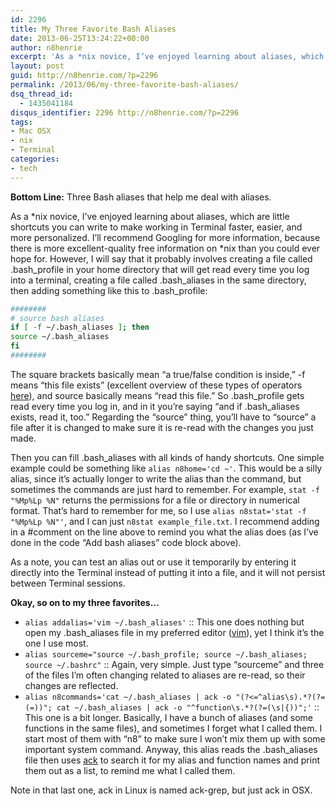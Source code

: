 ```yaml
---
id: 2296
title: My Three Favorite Bash Aliases
date: 2013-06-25T13:24:22+00:00
author: n8henrie
excerpt: 'As a *nix novice, I’ve enjoyed learning about aliases, which are little shortcuts you can write to make working in Terminal faster, easier, and more personalized.'
layout: post
guid: http://n8henrie.com/?p=2296
permalink: /2013/06/my-three-favorite-bash-aliases/
dsq_thread_id:
  - 1435041184
disqus_identifier: 2296 http://n8henrie.com/?p=2296
tags:
- Mac OSX
- nix
- Terminal
categories:
- tech
---
```

**Bottom Line:** Three Bash aliases that help me deal with aliases.<!--more-->

As a \*nix novice, I’ve enjoyed learning about aliases, which are little shortcuts you can write to make working in Terminal faster, easier, and more personalized. I’ll recommend Googling for more information, because there is more excellent-quality free information on \*nix than you could ever hope for. However, I will say that it probably involves creating a file called .bash\_profile in your home directory that will get read every time you log into a terminal, creating a file called .bash\_aliases in the same directory, then adding something like this to .bash_profile:

```bash
########
# source bash aliases
if [ -f ~/.bash_aliases ]; then
source ~/.bash_aliases
fi
########
```

The square brackets basically mean “a true/false condition is inside,” -f means “this file exists” (excellent overview of these types of operators <a target="_blank" href="http://tldp.org/LDP/abs/html/fto.html">here</a>), and source basically means “read this file.” So .bash\_profile gets read every time you log in, and in it you’re saying “and if .bash\_aliases exists, read it, too.” Regarding the “source” thing, you’ll have to “source” a file after it is changed to make sure it is re-read with the changes you just made.

Then you can fill .bash_aliases with all kinds of handy shortcuts. One simple example could be something like `alias n8home='cd ~'`. This would be a silly alias, since it’s actually longer to write the alias than the command, but sometimes the commands are just hard to remember. For example, `stat -f "%Mp%Lp %N"` returns the permissions for a file or directory in numerical format. That’s hard to remember for me, so I use `alias n8stat='stat -f "%Mp%Lp %N"'`, and I can just `n8stat example_file.txt`. I recommend adding in a #comment on the line above to remind you what the alias does (as I’ve done in the code “Add bash aliases” code block above).

As a note, you can test an alias out or use it temporarily by entering it directly into the Terminal instead of putting it into a file, and it will not persist between Terminal sessions.

**Okay, so on to my three favorites…**

  * `alias addalias='vim ~/.bash_aliases'` :: This one does nothing but open my .bash_aliases file in my preferred editor (<a target="_blank" href="http://www.vim.org/" title="welcome home : vim online">vim</a>), yet I think it’s the one I use most.
  * `alias sourceme="source ~/.bash_profile; source ~/.bash_aliases; source ~/.bashrc"` :: Again, very simple. Just type “sourceme” and three of the files I’m often changing related to aliases are re-read, so their changes are reflected.
  * `alias n8commands='cat ~/.bash_aliases | ack -o "(?<=^alias\s).*?(?=(=))"; cat ~/.bash_aliases | ack -o "^function\s.*?(?=(\s|{))";'` :: This one is a bit longer. Basically, I have a bunch of aliases (and some functions in the same files), and sometimes I forget what I called them. I start most of them with “n8” to make sure I won’t mix them up with some important system command. Anyway, this alias reads the .bash_aliases file then uses <a target="_blank" href="http://beyondgrep.com/" title="Beyond grep: ack 2.04, a source code search tool for programmers">ack</a> to search it for my alias and function names and print them out as a list, to remind me what I called them.

Note in that last one, ack in Linux is named ack-grep, but just ack in OSX.
